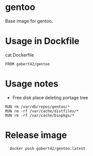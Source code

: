 # gentoo

Base image for gentoo.

# Usage in Dockfile
cat Dockerfile
```
FROM gobert42/gentoo
```

# Usage notes

* Free disk place deleting portage tree
```
RUN rm /var/db/repos/gentoo/*
RUN rm -rf /var/cache/distfiles/*
RUN rm -rf /var/cache/binpkgs/*
```

# Release image
```
  docker push gobert42/gentoo:latest
```
